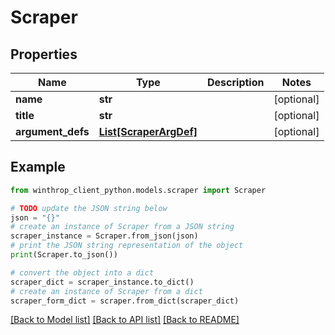 # Scraper


## Properties

Name | Type | Description | Notes
------------ | ------------- | ------------- | -------------
**name** | **str** |  | [optional] 
**title** | **str** |  | [optional] 
**argument_defs** | [**List[ScraperArgDef]**](ScraperArgDef.md) |  | [optional] 

## Example

```python
from winthrop_client_python.models.scraper import Scraper

# TODO update the JSON string below
json = "{}"
# create an instance of Scraper from a JSON string
scraper_instance = Scraper.from_json(json)
# print the JSON string representation of the object
print(Scraper.to_json())

# convert the object into a dict
scraper_dict = scraper_instance.to_dict()
# create an instance of Scraper from a dict
scraper_form_dict = scraper.from_dict(scraper_dict)
```
[[Back to Model list]](../README.md#documentation-for-models) [[Back to API list]](../README.md#documentation-for-api-endpoints) [[Back to README]](../README.md)


